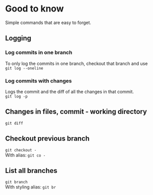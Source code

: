 # Good to know

Simple commands that are easy to forget.

## Logging 

### Log commits in one branch

To only log the commits in one branch, checkout that branch and use\
`git log --oneline`

### Log commits with changes

Logs the commit and the diff of all the changes in that commit.\
`git log -p`

## Changes in files, commit - working directory

`git diff`

## Checkout previous branch

`git checkout -`\
With alias: `git co -`

## List all branches

`git branch`\
With styling alias: `git br`